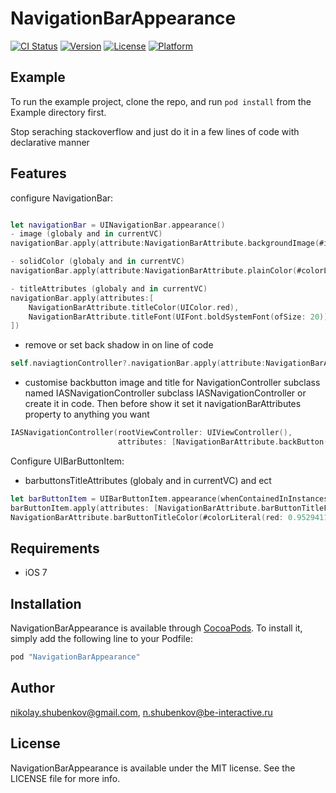 # NavigationBarAppearance

[![CI Status](http://img.shields.io/travis/nikolay.shubenkov@gmail.com/NavigationBarAppearance.svg?style=flat)](https://travis-ci.org/nikolay.shubenkov@gmail.com/NavigationBarAppearance)
[![Version](https://img.shields.io/cocoapods/v/NavigationBarAppearance.svg?style=flat)](http://cocoapods.org/pods/NavigationBarAppearance)
[![License](https://img.shields.io/cocoapods/l/NavigationBarAppearance.svg?style=flat)](http://cocoapods.org/pods/NavigationBarAppearance)
[![Platform](https://img.shields.io/cocoapods/p/NavigationBarAppearance.svg?style=flat)](http://cocoapods.org/pods/NavigationBarAppearance)

## Example

To run the example project, clone the repo, and run `pod install` from the Example directory first.

Stop seraching stackoverflow and just do it in a few lines of code with declarative manner

## Features

configure NavigationBar:

```swift

let navigationBar = UINavigationBar.appearance()
- image (globaly and in currentVC)
navigationBar.apply(attribute:NavigationBarAttribute.backgroundImage(#imageLiteral(resourceName: "NavigationBar")))

- solidColor (globaly and in currentVC)
navigationBar.apply(attribute:NavigationBarAttribute.plainColor(#colorLiteral(red: 0.06274510175, green: 0, blue: 0.1921568662, alpha: 1)))

- titleAttributes (globaly and in currentVC)
navigationBar.apply(attributes:[
    NavigationBarAttribute.titleColor(UIColor.red),
    NavigationBarAttribute.titleFont(UIFont.boldSystemFont(ofSize: 20))
])
```

- remove or set back shadow in on line of code

```swift
self.naviagtionController?.navigationBar.apply(attribute:NavigationBarAttribute.showShadow(false))

```

- customise backbutton image and title for NavigationController subclass named IASNavigationController
  subclass IASNavigationController or create it in code. Then before show it 
  set it navigationBarAttributes property to anything you want

```swift
IASNavigationController(rootViewController: UIViewController(), 
                        attributes: [NavigationBarAttribute.backButton(" GoBack",UIImage(named:"BackButton"))])
```

Configure UIBarButtonItem:
- barbuttonsTitleAttributes (globaly and in currentVC)
and ect

```swift
let barButtonItem = UIBarButtonItem.appearance(whenContainedInInstancesOf: [UINavigationBar.self])
barButtonItem.apply(attributes: [NavigationBarAttribute.barButtonTitleFont(UIFont.systemFont(ofSize: 10)),
NavigationBarAttribute.barButtonTitleColor(#colorLiteral(red: 0.9529411793, green: 0.6862745285, blue: 0.1333333403, alpha: 1))])
```

## Requirements

- iOS 7


## Installation

NavigationBarAppearance is available through [CocoaPods](http://cocoapods.org). To install
it, simply add the following line to your Podfile:

```ruby
pod "NavigationBarAppearance"
```

## Author

nikolay.shubenkov@gmail.com, n.shubenkov@be-interactive.ru

## License

NavigationBarAppearance is available under the MIT license. See the LICENSE file for more info.

